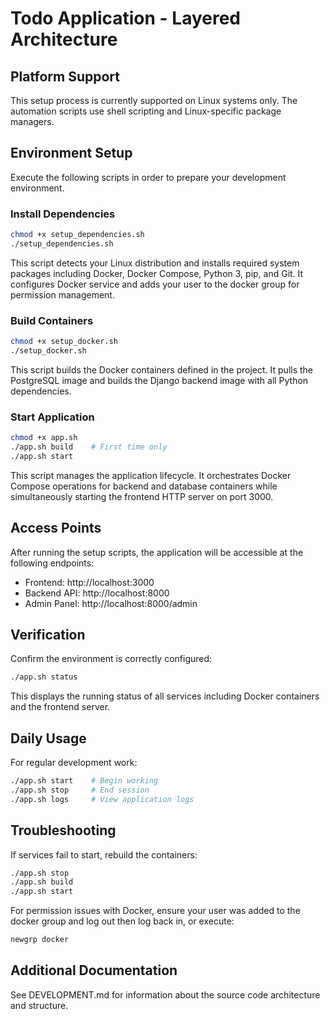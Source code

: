 # Todo Application - Layered Architecture

## Platform Support

This setup process is currently supported on Linux systems only. The automation scripts use shell scripting and Linux-specific package managers.

## Environment Setup

Execute the following scripts in order to prepare your development environment.

### Install Dependencies

```bash
chmod +x setup_dependencies.sh
./setup_dependencies.sh
```

This script detects your Linux distribution and installs required system packages including Docker, Docker Compose, Python 3, pip, and Git. It configures Docker service and adds your user to the docker group for permission management.

### Build Containers

```bash
chmod +x setup_docker.sh
./setup_docker.sh
```

This script builds the Docker containers defined in the project. It pulls the PostgreSQL image and builds the Django backend image with all Python dependencies.

### Start Application

```bash
chmod +x app.sh
./app.sh build    # First time only
./app.sh start
```

This script manages the application lifecycle. It orchestrates Docker Compose operations for backend and database containers while simultaneously starting the frontend HTTP server on port 3000.

## Access Points

After running the setup scripts, the application will be accessible at the following endpoints:

- Frontend: http://localhost:3000
- Backend API: http://localhost:8000
- Admin Panel: http://localhost:8000/admin

## Verification

Confirm the environment is correctly configured:

```bash
./app.sh status
```

This displays the running status of all services including Docker containers and the frontend server.

## Daily Usage

For regular development work:

```bash
./app.sh start    # Begin working
./app.sh stop     # End session
./app.sh logs     # View application logs
```

## Troubleshooting

If services fail to start, rebuild the containers:

```bash
./app.sh stop
./app.sh build
./app.sh start
```

For permission issues with Docker, ensure your user was added to the docker group and log out then log back in, or execute:

```bash
newgrp docker
```

## Additional Documentation

See DEVELOPMENT.md for information about the source code architecture and structure.

